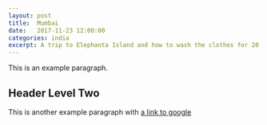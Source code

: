 ```yaml
---
layout: post
title:  Mumbai
date:   2017-11-23 12:00:00
categories: india
excerpt: A trip to Elephanta Island and how to wash the clothes for 20 million people.
---
```


This is an example paragraph.

## Header Level Two

This is another example paragraph with [a link to google](https://google.com)
